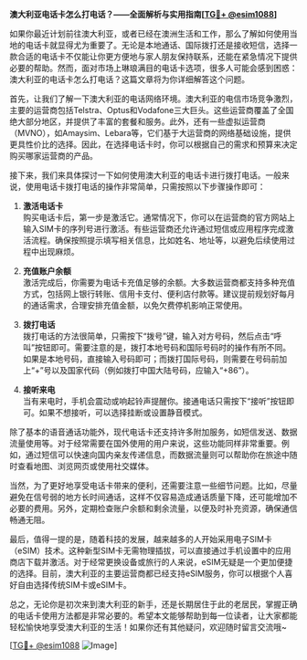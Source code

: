 **澳大利亚电话卡怎么打电话？——全面解析与实用指南[[TG💪+ @esim1088](https://t.me/s/esim1088)]**

如果你最近计划前往澳大利亚，或者已经在澳洲生活和工作，那么了解如何使用当地的电话卡就显得尤为重要了。无论是本地通话、国际拨打还是接收短信，选择一款合适的电话卡不仅能让你更方便地与家人朋友保持联系，还能在紧急情况下提供必要的帮助。然而，面对市场上琳琅满目的电话卡选项，很多人可能会感到困惑：澳大利亚的电话卡怎么打电话？这篇文章将为你详细解答这个问题。

首先，让我们了解一下澳大利亚的电话网络环境。澳大利亚的电信市场竞争激烈，主要的运营商包括Telstra、Optus和Vodafone三大巨头。这些运营商覆盖了全国绝大部分地区，并提供了丰富的套餐和服务。此外，还有一些虚拟运营商（MVNO），如Amaysim、Lebara等，它们基于大运营商的网络基础设施，提供更具性价比的选择。因此，在选择电话卡时，你可以根据自己的需求和预算来决定购买哪家运营商的产品。

接下来，我们来具体探讨一下如何使用澳大利亚的电话卡进行拨打电话。一般来说，使用电话卡拨打电话的操作非常简单，只需按照以下步骤操作即可：

1. **激活电话卡**  
   购买电话卡后，第一步是激活它。通常情况下，你可以在运营商的官方网站上输入SIM卡的序列号进行激活。有些运营商还允许通过短信或应用程序完成激活流程。确保按照提示填写相关信息，比如姓名、地址等，以避免后续使用过程中出现麻烦。

2. **充值账户余额**  
   激活完成后，你需要为电话卡充值足够的余额。大多数运营商都支持多种充值方式，包括网上银行转账、信用卡支付、便利店付款等。建议提前规划好每月的通话需求，合理安排充值金额，以免欠费停机影响正常使用。

3. **拨打电话**  
   拨打电话的方法很简单，只需按下“拨号”键，输入对方号码，然后点击“呼叫”按钮即可。需要注意的是，拨打本地号码和国际号码时的操作有所不同。如果是本地号码，直接输入号码即可；而拨打国际号码，则需要在号码前加上“+”号以及国家代码（例如拨打中国大陆号码，应输入“+86”）。

4. **接听来电**  
   当有来电时，手机会震动或响起铃声提醒你。接通电话只需按下“接听”按钮即可。如果不想接听，可以选择挂断或设置静音模式。

除了基本的语音通话功能外，现代电话卡还支持许多附加服务，如短信发送、数据流量使用等。对于经常需要在国外使用的用户来说，这些功能同样非常重要。例如，通过短信可以快速向国内亲友传递信息，而数据流量则可以帮助你在旅途中随时查看地图、浏览网页或使用社交媒体。

当然，为了更好地享受电话卡带来的便利，还需要注意一些细节问题。比如，尽量避免在信号弱的地方长时间通话，这样不仅容易造成通话质量下降，还可能增加不必要的费用。另外，定期检查账户余额和剩余流量，以便及时补充资源，确保通信畅通无阻。

最后，值得一提的是，随着科技的发展，越来越多的人开始采用电子SIM卡（eSIM）技术。这种新型SIM卡无需物理插拔，可以直接通过手机设置中的应用商店下载并激活。对于经常更换设备或旅行的人来说，eSIM无疑是一个更加便捷的选择。目前，澳大利亚的主要运营商都已经支持eSIM服务，你可以根据个人喜好自由选择传统SIM卡或eSIM卡。

总之，无论你是初次来到澳大利亚的新手，还是长期居住于此的老居民，掌握正确的电话卡使用方法都是非常必要的。希望本文能够帮助到每一位读者，让大家都能轻松愉快地享受澳大利亚的生活！如果你还有其他疑问，欢迎随时留言交流哦~ 

[[TG💪+ @esim1088](https://t.me/s/esim1088) ![Image](https://i.postimg.cc/4NQfJmqS/Snipaste-2025-05-13-00-14-12.png)]